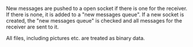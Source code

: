 New messages are pushed to a open socket if there is one for the receiver. If there is none, it is added to a "new messages queue". If a new socket is created, the "new messages queue" is checked and all messages for the receiver are sent to it.

All files, including pictures etc. are treated as binary data.